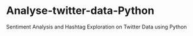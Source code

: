 # Analyse-twitter-data-Python
Sentiment Analysis and Hashtag Exploration on Twitter Data using Python
